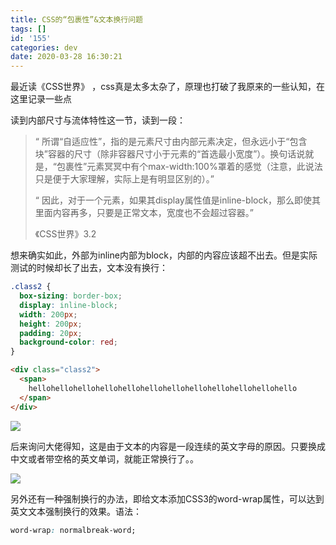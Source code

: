 ```yaml
---
title: CSS的“包裹性”&文本换行问题
tags: []
id: '155'
categories: dev
date: 2020-03-28 16:30:21
---
```


最近读《CSS世界》 ，css真是太多太杂了，原理也打破了我原来的一些认知，在这里记录一些点

<!-- more -->

读到内部尺寸与流体特性这一节，读到一段：

> “ 所谓“自适应性”，指的是元素尺寸由内部元素决定，但永远小于“包含块”容器的尺寸（除非容器尺寸小于元素的“首选最小宽度”）。换句话说就是，“包裹性”元素冥冥中有个max-width:100%罩着的感觉（注意，此说法只是便于大家理解，实际上是有明显区别的）。”
> 
> “ 因此，对于一个元素，如果其display属性值是inline-block，那么即使其里面内容再多，只要是正常文本，宽度也不会超过容器。”
> 
> 《CSS世界》3.2

想来确实如此，外部为inline内部为block，内部的内容应该超不出去。但是实际测试的时候却长了出去，文本没有换行：

```css
.class2 {
  box-sizing: border-box;
  display: inline-block;
  width: 200px;
  height: 200px;
  padding: 20px;
  background-color: red;
}
```
```html
<div class="class2">
  <span>
    hellohellohellohellohellohellohellohellohellohellohellohello
  </span>
</div>
```

![](https://www.congb19.top/wordpress/wp-content/uploads/2020/03/QQ图片20200328162312.png)

后来询问大佬得知，这是由于文本的内容是一段连续的英文字母的原因。只要换成中文或者带空格的英文单词，就能正常换行了。。

![](https://www.congb19.top/wordpress/wp-content/uploads/2020/03/QQ截图20200328162544.png)

另外还有一种强制换行的办法，即给文本添加CSS3的word-wrap属性，可以达到英文文本强制换行的效果。语法：

```css
word-wrap: normalbreak-word;
```